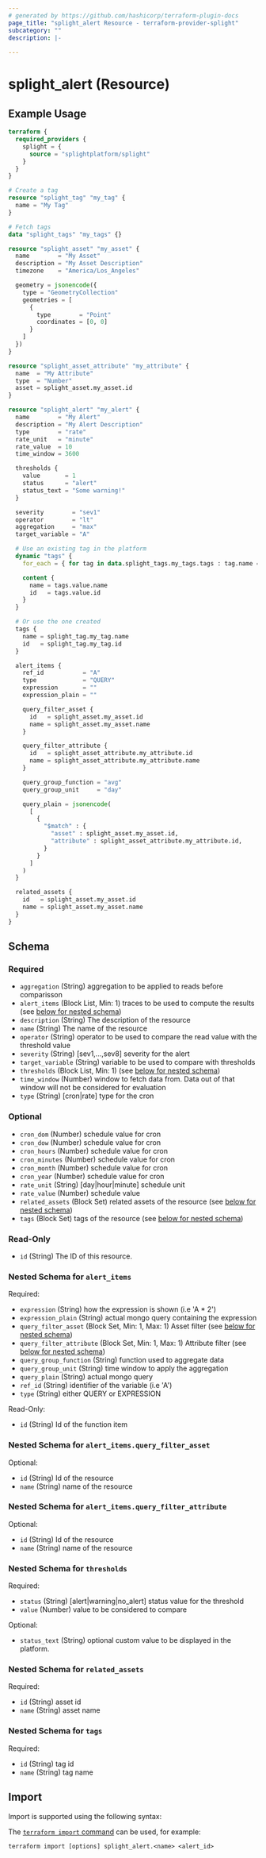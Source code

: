 ```yaml
---
# generated by https://github.com/hashicorp/terraform-plugin-docs
page_title: "splight_alert Resource - terraform-provider-splight"
subcategory: ""
description: |-
  
---
```


# splight_alert (Resource)



## Example Usage

```terraform
terraform {
  required_providers {
    splight = {
      source = "splightplatform/splight"
    }
  }
}

# Create a tag
resource "splight_tag" "my_tag" {
  name = "My Tag"
}

# Fetch tags
data "splight_tags" "my_tags" {}

resource "splight_asset" "my_asset" {
  name        = "My Asset"
  description = "My Asset Description"
  timezone    = "America/Los_Angeles"

  geometry = jsonencode({
    type = "GeometryCollection"
    geometries = [
      {
        type        = "Point"
        coordinates = [0, 0]
      }
    ]
  })
}

resource "splight_asset_attribute" "my_attribute" {
  name  = "My Attribute"
  type  = "Number"
  asset = splight_asset.my_asset.id
}

resource "splight_alert" "my_alert" {
  name        = "My Alert"
  description = "My Alert Description"
  type        = "rate"
  rate_unit   = "minute"
  rate_value  = 10
  time_window = 3600

  thresholds {
    value       = 1
    status      = "alert"
    status_text = "Some warning!"
  }

  severity        = "sev1"
  operator        = "lt"
  aggregation     = "max"
  target_variable = "A"

  # Use an existing tag in the platform
  dynamic "tags" {
    for_each = { for tag in data.splight_tags.my_tags.tags : tag.name => tag if tag.name == "Existing Tag" }

    content {
      name = tags.value.name
      id   = tags.value.id
    }
  }

  # Or use the one created
  tags {
    name = splight_tag.my_tag.name
    id   = splight_tag.my_tag.id
  }

  alert_items {
    ref_id           = "A"
    type             = "QUERY"
    expression       = ""
    expression_plain = ""

    query_filter_asset {
      id   = splight_asset.my_asset.id
      name = splight_asset.my_asset.name
    }

    query_filter_attribute {
      id   = splight_asset_attribute.my_attribute.id
      name = splight_asset_attribute.my_attribute.name
    }

    query_group_function = "avg"
    query_group_unit     = "day"

    query_plain = jsonencode(
      [
        {
          "$match" : {
            "asset" : splight_asset.my_asset.id,
            "attribute" : splight_asset_attribute.my_attribute.id,
          }
        }
      ]
    )
  }

  related_assets {
    id   = splight_asset.my_asset.id
    name = splight_asset.my_asset.name
  }
}
```

<!-- schema generated by tfplugindocs -->
## Schema

### Required

- `aggregation` (String) aggregation to be applied to reads before comparisson
- `alert_items` (Block List, Min: 1) traces to be used to compute the results (see [below for nested schema](#nestedblock--alert_items))
- `description` (String) The description of the resource
- `name` (String) The name of the resource
- `operator` (String) operator to be used to compare the read value with the threshold value
- `severity` (String) [sev1,...,sev8] severity for the alert
- `target_variable` (String) variable to be used to compare with thresholds
- `thresholds` (Block List, Min: 1) (see [below for nested schema](#nestedblock--thresholds))
- `time_window` (Number) window to fetch data from. Data out of that window will not be considered for evaluation
- `type` (String) [cron|rate] type for the cron

### Optional

- `cron_dom` (Number) schedule value for cron
- `cron_dow` (Number) schedule value for cron
- `cron_hours` (Number) schedule value for cron
- `cron_minutes` (Number) schedule value for cron
- `cron_month` (Number) schedule value for cron
- `cron_year` (Number) schedule value for cron
- `rate_unit` (String) [day|hour|minute] schedule unit
- `rate_value` (Number) schedule value
- `related_assets` (Block Set) related assets of the resource (see [below for nested schema](#nestedblock--related_assets))
- `tags` (Block Set) tags of the resource (see [below for nested schema](#nestedblock--tags))

### Read-Only

- `id` (String) The ID of this resource.

<a id="nestedblock--alert_items"></a>
### Nested Schema for `alert_items`

Required:

- `expression` (String) how the expression is shown (i.e 'A * 2')
- `expression_plain` (String) actual mongo query containing the expression
- `query_filter_asset` (Block Set, Min: 1, Max: 1) Asset filter (see [below for nested schema](#nestedblock--alert_items--query_filter_asset))
- `query_filter_attribute` (Block Set, Min: 1, Max: 1) Attribute filter (see [below for nested schema](#nestedblock--alert_items--query_filter_attribute))
- `query_group_function` (String) function used to aggregate data
- `query_group_unit` (String) time window to apply the aggregation
- `query_plain` (String) actual mongo query
- `ref_id` (String) identifier of the variable (i.e 'A')
- `type` (String) either QUERY or EXPRESSION

Read-Only:

- `id` (String) Id of the function item

<a id="nestedblock--alert_items--query_filter_asset"></a>
### Nested Schema for `alert_items.query_filter_asset`

Optional:

- `id` (String) Id of the resource
- `name` (String) name of the resource


<a id="nestedblock--alert_items--query_filter_attribute"></a>
### Nested Schema for `alert_items.query_filter_attribute`

Optional:

- `id` (String) Id of the resource
- `name` (String) name of the resource



<a id="nestedblock--thresholds"></a>
### Nested Schema for `thresholds`

Required:

- `status` (String) [alert|warning|no_alert] status value for the threshold
- `value` (Number) value to be considered to compare

Optional:

- `status_text` (String) optional custom value to be displayed in the platform.


<a id="nestedblock--related_assets"></a>
### Nested Schema for `related_assets`

Required:

- `id` (String) asset id
- `name` (String) asset name


<a id="nestedblock--tags"></a>
### Nested Schema for `tags`

Required:

- `id` (String) tag id
- `name` (String) tag name

## Import

Import is supported using the following syntax:

The [`terraform import` command](https://developer.hashicorp.com/terraform/cli/commands/import) can be used, for example:

```shell
terraform import [options] splight_alert.<name> <alert_id>
```

